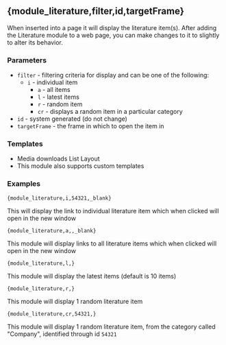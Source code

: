 ## {module_literature,filter,id,targetFrame}

When inserted into a page it will display the literature item(s). After adding the Literature module to a web page, you can make changes to it to slightly to alter its behavior.

### Parameters

* `filter` - filtering criteria for display and can be one of the following:
  * `i` - individual item
	* `a` - all items
	* `l` - latest items
	* `r` - random item
	* `cr` - displays a random item in a particular category
* `id` - system generated (do not change)
* `targetFrame` - the frame in which to open the item in

### Templates

* Media downloads List Layout
* This module also supports custom templates

### Examples

`{module_literature,i,54321,_blank}`

This will display the link to individual literature item which when clicked will open in the new window

`{module_literature,a,,_blank}` 

This module will display links to all literature items which when clicked will open in the new window

`{module_literature,l,}`

This module will display the latest items (default is 10 items)

`{module_literature,r,}`

This module will display 1 random literature item

`{module_literature,cr,54321,}`

This module will display 1 random literature item, from the category called "Company", identified through id `54321`

